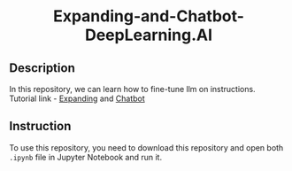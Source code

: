 <h1 align="center">
    <b>Expanding-and-Chatbot-DeepLearning.AI</b> 
<br>
</h1>

## Description
In this repository, we can learn how to fine-tune llm on instructions.
<br>
Tutorial link - <a href='https://learn.deeplearning.ai/chatgpt-prompt-eng/lesson/7/expanding'> Expanding</a> and <a href='https://learn.deeplearning.ai/chatgpt-prompt-eng/lesson/8/chatbot'> Chatbot</a>

## Instruction
To use this repository, you need to download this repository and open both   ```.ipynb``` file in Jupyter Notebook and run it.
